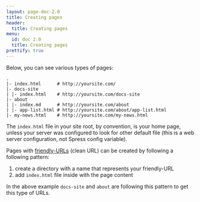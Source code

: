 ```yaml
---
layout: page-doc-2.0
title: Creating pages
header:
  title: Creating pages
menu:
  id: doc 2.0
  title: Creating pages
prettify: true
---
```

Below, you can see various types of pages:

```
.
|- index.html      # http://yoursite.com/
|- docs-site
| |- index.html    # http://yoursite.com/docs-site
|- about
| |- index.md      # http://yoursite.com/about
| |- app-list.html # http://yoursite.com/about/app-list.html
|- my-news.html    # http://yoursite.com/my-news.html
```

The `index.html` file in your site root, by convention, is your home page, unless
your server was configured to look for other default file (this is a web server configuration,
not Spress config variable).

Pages with [friendly-URLs](http://en.wikipedia.org/wiki/Clean_URL) (clean URL) 
can be created by following a following pattern:

1. create a directory with a name that represents your friendly-URL
2. add `index.html` file inside with the page content

In the above example `docs-site` and `about` are following this pattern
to get this type of URLs.

